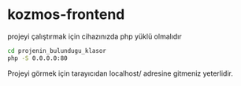 # kozmos-frontend
projeyi çalıştırmak için cihazınızda php yüklü olmalıdır
```cmd
cd projenin_bulundugu_klasor
php -S 0.0.0.0:80
```
Projeyi görmek için tarayıcıdan localhost/ adresine gitmeniz yeterlidir.
